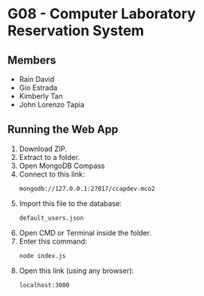 # G08 - Computer Laboratory Reservation System
## Members
- Rain David
- Gio Estrada
- Kimberly Tan
- John Lorenzo Tapia

## Running the Web App
1. Download ZIP.
2. Extract to a folder.
3. Open MongoDB Compass
4. Connect to this link:
   ```
   mongodb://127.0.0.1:27017/ccapdev-mco2
   ```
5. Import this file to the database:
   ```
   default_users.json
   ```
6. Open CMD or Terminal inside the folder.
7. Enter this command:
   ```
   node index.js
   ```
8. Open this link (using any browser):
   ```
   localhost:3000
   ```

